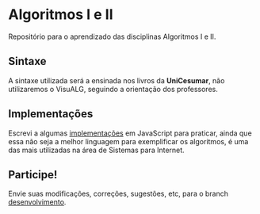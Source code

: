 # Algoritmos I e II

Repositório para o aprendizado das disciplinas Algoritmos I e II. 

## Sintaxe

A sintaxe utilizada será a ensinada nos livros da **UniCesumar**, não utilizaremos o VisuALG, seguindo a orientação dos professores.

## Implementações

Escrevi a algumas [implementações](https://github.com/0xDanilo/Algoritimos/tree/master/Implementa%C3%A7%C3%B5es) em JavaScript para praticar, ainda que essa não seja a melhor linguagem para exemplificar os algoritmos, é uma das mais utilizadas na área de Sistemas para Internet.

## Participe!

Envie suas modificações, correções, sugestões, etc, para o branch [desenvolvimento](https://github.com/0xDanilo/Algoritimos/tree/desenvolvimento).